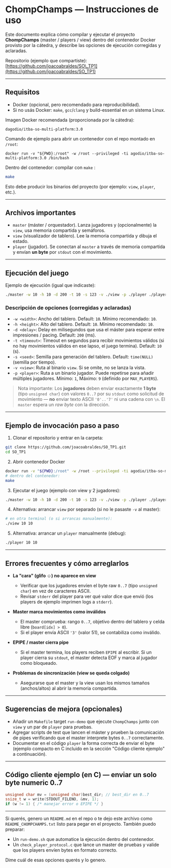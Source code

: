 # ChompChamps — Instrucciones de uso

Este documento explica cómo compilar y ejecutar el proyecto **ChompChamps** (master / players / view) dentro del contenedor Docker provisto por la cátedra, y describe las opciones de ejecución corregidas y aclaradas.

Repositorio (ejemplo que compartiste):
[https://github.com/joacoabraldes/SO\_TP1](https://github.com/joacoabraldes/SO_TP1)

---

## Requisitos

* Docker (opcional, pero recomendado para reproducibilidad).
* Si no usás Docker: `make`, `gcc`/`clang` y build-essential en un sistema Linux.

Imagen Docker recomendada (proporcionada por la cátedra):

```
dagodio/itba-so-multi-platform:3.0
```

Comando de ejemplo para abrir un contenedor con el repo montado en `/root`:

```
docker run -v "${PWD}:/root" -w /root --privileged -ti agodio/itba-so-multi-platform:3.0 /bin/bash
```

Dentro del contenedor: compilar con `make` :

```sh
make
```

Esto debe producir los binarios del proyecto (por ejemplo: `view`, `player`, etc.).

---

## Archivos importantes

* `master` (máster / orquestador). Lanza jugadores y (opcionalmente) la `view`, usa memoria compartida y semáforos.
* `view` (visualizador de tablero). Lee la memoria compartida y dibuja el estado.
* `player` (jugador). Se conectan al `master` a través de memoria compartida y envían **un byte** por `stdout` con el movimiento.

---

## Ejecución del juego

Ejemplo de ejecución (igual que indicaste):

```sh
./master -w 10 -h 10 -d 200 -t 10 -s 123 -v ./view -p ./player ./player
```

### Descripción de opciones (corregidas y aclaradas)

* `-w <width>`: Ancho del tablero. Default: `10`. Mínimo recomendado: `10`.
* `-h <height>`: Alto del tablero. Default: `10`. Mínimo recomendado: `10`.
* `-d <delay>`: Delay en milisegundos que usa el máster para esperar entre impresiones / pacing. Default: `200` (ms).
* `-t <timeout>`: Timeout en segundos para recibir movimientos válidos (si no hay movimientos válidos en ese lapso, el juego termina). Default: `10` (s).
* `-s <seed>`: Semilla para generación del tablero. Default: `time(NULL)` (semilla por tiempo).
* `-v <view>`: Ruta al binario `view`. Si se omite, no se lanza la vista.
* `-p <player>`: Ruta a un binario jugador. Puede repetirse para añadir múltiples jugadores. Mínimo: `1`, Máximo: `9` (definido por `MAX_PLAYERS`).

> Nota importante: Los **jugadores** deben enviar exactamente **1 byte** (tipo `unsigned char`) con valores `0..7` por su `stdout` como solicitud de movimiento — **no** enviar texto ASCII `'0'..'7'` ni una cadena con `\n`. El `master` espera un *raw byte* con la dirección.

---

## Ejemplo de invocación paso a paso

1. Clonar el repositorio y entrar en la carpeta:

```sh
git clone https://github.com/joacoabraldes/SO_TP1.git
cd SO_TP1
```

2. Abrir contenedor Docker 

```sh
docker run -v "${PWD}:/root" -w /root --privileged -ti agodio/itba-so-multi-platform:3.0 /bin/bash
# dentro del contenedor:
make
```

3. Ejecutar el juego (ejemplo con view y 2 jugadores):

```sh
./master -w 10 -h 10 -d 200 -t 10 -s 123 -v ./view -p ./player ./player
```

4. Alternativa: arrancar `view` por separado (si no le pasaste `-v` al master):

```sh
# en otra terminal (o si arrancas manualmente):
./view 10 10
```

5. Alternativa: arrancar un `player` manualmente (debug):

```sh
./player 10 10
```

---

## Errores frecuentes y cómo arreglarlos

* **La "cara" (glifo ☺) no aparece en view**

  * Verificar que los jugadores envíen el byte raw `0..7` (tipo `unsigned char`) en vez de caracteres ASCII.
  * Revisar `stderr` del player para ver qué valor dice que envió (los players de ejemplo imprimen logs a `stderr`).

* **Master marca movimientos como inválidos**

  * El master comprueba: rango `0..7`, objetivo dentro del tablero y celda libre (`board[idx] > 0`).
  * Si el player envía ASCII `'3'` (valor 51), se contabiliza como inválido.

* **EPIPE / master cierra pipe**

  * Si el master termina, los players reciben `EPIPE` al escribir. Si un player cierra su `stdout`, el master detecta EOF y marca al jugador como bloqueado.

* **Problemas de sincronización (view se queda colgado)**

  * Asegurarse que el master y la view usan los mismos tamaños (anchos/altos) al abrir la memoria compartida.

---

## Sugerencias de mejora (opcionales)

* Añadir un `Makefile` target `run-demo` que ejecute `ChompChamps` junto con `view` y un par de `player` para pruebas.
* Agregar scripts de test que lancen el máster y prueben la comunicación de pipes verificando que el master interprete bytes `0..7` correctamente.
* Documentar en el código `player` la forma correcta de enviar el byte (ejemplo compacto en C incluido en la sección "Código cliente ejemplo" a continuación).

---

## Código cliente ejemplo (en C) — enviar un solo byte numeric 0..7

```c
unsigned char mv = (unsigned char)best_dir; // best_dir en 0..7
ssize_t w = write(STDOUT_FILENO, &mv, 1);
if (w != 1) { /* manejar error o EPIPE */ }
```

---

Si querés, genero un `README.md` en el repo o te dejo este archivo como `README_CHOMPCHAMPS.txt` listo para pegar en el proyecto. También puedo preparar:

* Un `run-demo.sh` que automatice la ejecución dentro del contenedor.
* Un `check_player_protocol.c` que lance un master de pruebas y valide que los players envíen bytes en formato correcto.

Dime cuál de esas opciones querés y lo genero.
